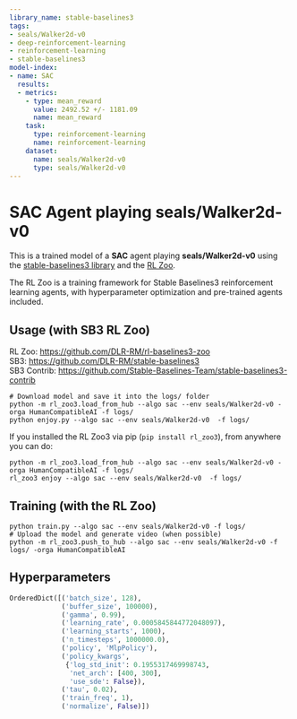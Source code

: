 ```yaml
---
library_name: stable-baselines3
tags:
- seals/Walker2d-v0
- deep-reinforcement-learning
- reinforcement-learning
- stable-baselines3
model-index:
- name: SAC
  results:
  - metrics:
    - type: mean_reward
      value: 2492.52 +/- 1181.09
      name: mean_reward
    task:
      type: reinforcement-learning
      name: reinforcement-learning
    dataset:
      name: seals/Walker2d-v0
      type: seals/Walker2d-v0
---
```


# **SAC** Agent playing **seals/Walker2d-v0**
This is a trained model of a **SAC** agent playing **seals/Walker2d-v0**
using the [stable-baselines3 library](https://github.com/DLR-RM/stable-baselines3)
and the [RL Zoo](https://github.com/DLR-RM/rl-baselines3-zoo).

The RL Zoo is a training framework for Stable Baselines3
reinforcement learning agents,
with hyperparameter optimization and pre-trained agents included.

## Usage (with SB3 RL Zoo)

RL Zoo: https://github.com/DLR-RM/rl-baselines3-zoo<br/>
SB3: https://github.com/DLR-RM/stable-baselines3<br/>
SB3 Contrib: https://github.com/Stable-Baselines-Team/stable-baselines3-contrib

```
# Download model and save it into the logs/ folder
python -m rl_zoo3.load_from_hub --algo sac --env seals/Walker2d-v0 -orga HumanCompatibleAI -f logs/
python enjoy.py --algo sac --env seals/Walker2d-v0  -f logs/
```

If you installed the RL Zoo3 via pip (`pip install rl_zoo3`), from anywhere you can do:
```
python -m rl_zoo3.load_from_hub --algo sac --env seals/Walker2d-v0 -orga HumanCompatibleAI -f logs/
rl_zoo3 enjoy --algo sac --env seals/Walker2d-v0  -f logs/
```

## Training (with the RL Zoo)
```
python train.py --algo sac --env seals/Walker2d-v0 -f logs/
# Upload the model and generate video (when possible)
python -m rl_zoo3.push_to_hub --algo sac --env seals/Walker2d-v0 -f logs/ -orga HumanCompatibleAI
```

## Hyperparameters
```python
OrderedDict([('batch_size', 128),
             ('buffer_size', 100000),
             ('gamma', 0.99),
             ('learning_rate', 0.0005845844772048097),
             ('learning_starts', 1000),
             ('n_timesteps', 1000000.0),
             ('policy', 'MlpPolicy'),
             ('policy_kwargs',
              {'log_std_init': 0.1955317469998743,
               'net_arch': [400, 300],
               'use_sde': False}),
             ('tau', 0.02),
             ('train_freq', 1),
             ('normalize', False)])
```
